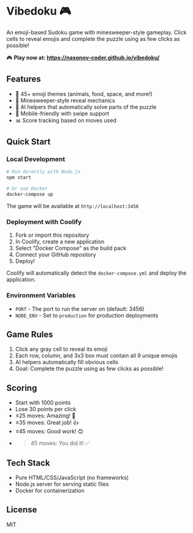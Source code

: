 # Vibedoku 🎮

An emoji-based Sudoku game with minesweeper-style gameplay. Click cells to reveal emojis and complete the puzzle using as few clicks as possible!

🎮 **Play now at: https://nasonov-coder.github.io/vibedoku/**

## Features

- 🎨 45+ emoji themes (animals, food, space, and more!)
- 🎯 Minesweeper-style reveal mechanics
- 🤖 AI helpers that automatically solve parts of the puzzle
- 📱 Mobile-friendly with swipe support
- 📊 Score tracking based on moves used

## Quick Start

### Local Development

```bash
# Run directly with Node.js
npm start

# Or use Docker
docker-compose up
```

The game will be available at `http://localhost:3456`

### Deployment with Coolify

1. Fork or import this repository
2. In Coolify, create a new application
3. Select "Docker Compose" as the build pack
4. Connect your GitHub repository
5. Deploy!

Coolify will automatically detect the `docker-compose.yml` and deploy the application.

### Environment Variables

- `PORT` - The port to run the server on (default: 3456)
- `NODE_ENV` - Set to `production` for production deployments

## Game Rules

1. Click any gray cell to reveal its emoji
2. Each row, column, and 3x3 box must contain all 9 unique emojis
3. AI helpers automatically fill obvious cells
4. Goal: Complete the puzzle using as few clicks as possible!

## Scoring

- Start with 1000 points
- Lose 30 points per click
- ≤25 moves: Amazing! 🎯
- ≤35 moves: Great job! 👍
- ≤45 moves: Good work! 😊
- >45 moves: You did it! ✅

## Tech Stack

- Pure HTML/CSS/JavaScript (no frameworks)
- Node.js server for serving static files
- Docker for containerization

## License

MIT